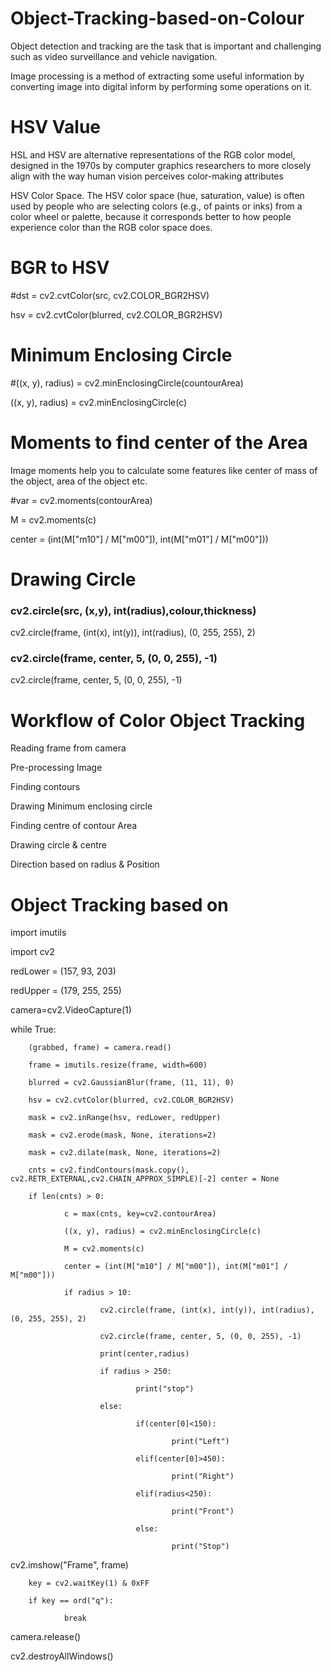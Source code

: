 # Object-Tracking-based-on-Colour
Object detection and tracking are the task that is important and challenging such as video surveillance and vehicle navigation.

Image processing is a method of extracting some useful information by converting image into digital inform by performing some operations on it. 

# HSV Value
HSL and HSV are alternative representations of the RGB color model, designed in the 1970s by computer graphics researchers to more closely align with the way human vision perceives color-making attributes

HSV Color Space. The HSV color space (hue, saturation, value) is often used by people who are selecting colors (e.g., of paints or inks) from a color wheel or palette, because it corresponds better to how people experience color than the RGB color space does.

# BGR to HSV
#dst = cv2.cvtColor(src, cv2.COLOR_BGR2HSV)

hsv = cv2.cvtColor(blurred, cv2.COLOR_BGR2HSV)

# Minimum Enclosing Circle
#((x, y), radius) = cv2.minEnclosingCircle(countourArea)

((x, y), radius) = cv2.minEnclosingCircle(c)

# Moments to find center of the Area
Image moments help you to calculate some features like center of mass of the object, area of the object etc.

#var = cv2.moments(contourArea)

M = cv2.moments(c)

center = (int(M["m10"] / M["m00"]), int(M["m01"] / M["m00"]))

# Drawing Circle 
### cv2.circle(src, (x,y), int(radius),colour,thickness)

 cv2.circle(frame, (int(x), int(y)), int(radius),  (0, 255, 255), 2)



### cv2.circle(frame, center, 5, (0, 0, 255), -1)

cv2.circle(frame, center, 5, (0, 0, 255), -1)

# Workflow of Color Object Tracking
Reading frame from camera

Pre-processing Image

Finding contours 

Drawing Minimum enclosing circle

Finding centre of contour Area

Drawing circle & centre 

Direction based on radius & Position 

# Object Tracking based on 
import imutils

import cv2

redLower = (157, 93, 203)

redUpper = (179, 255, 255)

camera=cv2.VideoCapture(1)

while True:

        (grabbed, frame) = camera.read()
        
        frame = imutils.resize(frame, width=600)
        
        blurred = cv2.GaussianBlur(frame, (11, 11), 0)
        
        hsv = cv2.cvtColor(blurred, cv2.COLOR_BGR2HSV)
        
        mask = cv2.inRange(hsv, redLower, redUpper)
        
        mask = cv2.erode(mask, None, iterations=2)
        
        mask = cv2.dilate(mask, None, iterations=2)
        
        cnts = cv2.findContours(mask.copy(), 	cv2.RETR_EXTERNAL,cv2.CHAIN_APPROX_SIMPLE)[-2] center = None
        
        if len(cnts) > 0:
        
                c = max(cnts, key=cv2.contourArea)
                
                ((x, y), radius) = cv2.minEnclosingCircle(c)
                
                M = cv2.moments(c)
                
                center = (int(M["m10"] / M["m00"]), int(M["m01"] / M["m00"]))
                
                if radius > 10:
                
                        cv2.circle(frame, (int(x), int(y)), int(radius), (0, 255, 255), 2)
                        
                        cv2.circle(frame, center, 5, (0, 0, 255), -1)
                        
                        print(center,radius)
                        
                        if radius > 250:
                        
                                print("stop")
                                
                        else:
                        
                                if(center[0]<150):
                                
                                        print("Left")
                                        
                                elif(center[0]>450):
                                
                                        print("Right")
                                        
                                elif(radius<250):
                                
                                        print("Front")
                                        
                                else:
                                
                                        print("Stop")
                                        
 cv2.imshow("Frame", frame)
 
        key = cv2.waitKey(1) & 0xFF
        
        if key == ord("q"):
        
                break

camera.release()

cv2.destroyAllWindows()










